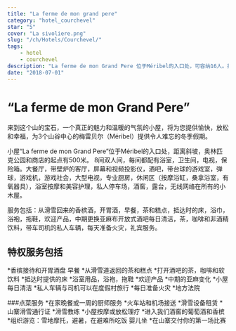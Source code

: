 ```yaml
---
title: "La ferme de mon grand pere"
category: "hotel_courchevel"
star: "5"
cover: "La sivoliere.png"
slug: "/ch/Hotels/Courchevel/"
tags:
    - hotel
    - courchevel
description: "La ferme de mon Grand Pere 位于Méribel的入口处，可容纳16人。拥有500平方米，结合了豪华，舒适和现代化的整体，融合了旧萨瓦的小屋的传统。 "
date: "2018-07-01"
--- 
```

 
# “La ferme de mon Grand Pere”
来到这个山的宝石，一个真正的魅力和温暖的气氛的小屋，将为您提供愉快，放松和幸福，为3个山谷中心的梅雷贝尔（Méribel）提供令人难忘的冬季假期。

小屋“La ferme de mon Grand Pere”位于Méribel的入口处，距离斜坡，奥林匹克公园和商店的起点有500米。
8间双人间，每间都配有浴室，卫生间，电视，保险箱。大餐厅，带壁炉的客厅，屏幕和视频投影仪，酒吧，带台球的游戏室，弹球，游戏机，游戏社会，大型电视，专业厨房，休闲区（按摩浴缸，桑拿浴室，有氧器具），浴室按摩和美容护理，私人停车场，酒窖，露台，无线网络在所有的小木屋。

服务包括：从滑雪回来的香槟酒，开胃酒，早餐，茶和糕点，抵达时的床，浴巾，浴袍，拖鞋，欢迎产品，中期更换亚麻布开放式酒吧每日清洁，茶，咖啡和非酒精饮料，带车司机的私人车辆，每天准备火灾，礼宾服务。

## 特权服务包括
*香槟接待和开胃酒盘
早餐
*从滑雪道返回的茶和糕点
*打开酒吧的茶，咖啡和软饮料
*抵达时提供的床
*浴室用品，浴袍，拖鞋
*欢迎产品
*中期的亚麻变化
*小屋每日清洁
*私人车辆与司机可以在度假村旅行
*每日准备火灾
*地方法院

###点菜服务
*在家晚餐或一周的厨师服务
*火车站和机场接送
*滑雪设备租赁
*山寨滑雪通行证
*滑雪教练
*小屋按摩或放松理疗
*进入我们酒窖的葡萄酒和香槟
*组织游览：雪地摩托，避暑，在避难所吃饭
婴儿坐
*在山寨交付你的第一场比赛
